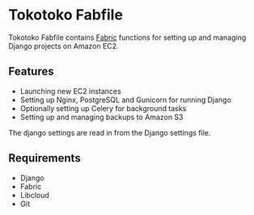 Tokotoko Fabfile
================

Tokotoko Fabfile contains [Fabric](http://www.fabfile.org) functions for
setting up and managing Django projects on Amazon EC2.

Features
--------

- Launching new EC2 instances
- Setting up Nginx, PostgreSQL and Gunicorn for running Django
- Optionally setting up Celery for background tasks
- Setting up and managing backups to Amazon S3

The django settings are read in from the Django settings file.

Requirements
------------

- Django
- Fabric
- Libcloud
- Git

